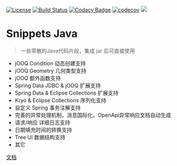 [![License](https://img.shields.io/badge/License-Apache%202.0-blue.svg)](https://opensource.org/licenses/Apache-2.0)
[![Build Status](https://travis-ci.org/cn-src/snippets-java.svg?branch=master)](https://travis-ci.org/cn-src/snippets-java)
[![Codacy Badge](https://app.codacy.com/project/badge/Grade/2544a8647cde45598ec7fe0dd1cf76c5)](https://www.codacy.com/manual/cn-src/snippets-java?utm_source=github.com&amp;utm_medium=referral&amp;utm_content=cn-src/snippets-java&amp;utm_campaign=Badge_Grade)
[![codecov](https://codecov.io/gh/cn-src/snippets-java/branch/master/graph/badge.svg)](https://codecov.io/gh/cn-src/snippets-java)
[![](https://jitpack.io/v/cn-src/snippets-java.svg)](https://jitpack.io/#cn-src/snippets-java)

# Snippets Java
> 一些零散的Java代码片段，集成 jar 后可直接使用

* jOOQ Condition 动态创建支持
* jOOQ Geometry 几何类型支持
* jOOQ 额外函数支持
* Spring Data JDBC & jOOQ 扩展支持
* Spring Data & Eclipse Collections 扩展支持
* Kryo & Eclipse Collections 序列化支持
* 自定义 Spring 事务注解支持
* 完善的异常处理机制，消息国际化，OpenApi异常响应文档自动生成
* 请求/响应 详细日志支持
* 日期填充时间的转换支持
* Tree UI 数据结构支持
* 其它

[文档](https://cn-src.gitee.io/snippets-java/)